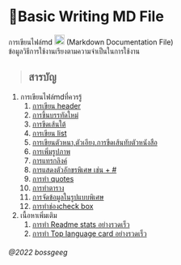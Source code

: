 # 👻Basic Writing MD File
การเขียนไฟล์md <img height=20px src="https://camo.githubusercontent.com/7f65f69ad22ee0caca8ef19a8ba38d94f768b27bcd6b26e3440a429e1d54cfbf/68747470733a2f2f63646e2e737667706f726e2e636f6d2f6c6f676f732f6d61726b646f776e2e737667" />
(Markdown Documentation File)<br>
ข้อมูลวิธีการใช้งานเรียงตามความจำเป็นในการใช้งาน
> ## สารบัญ
   1. การเขียนไฟล์mdที่ควรรู้
      1. [การเขียน header](/ที่ควรรู้/1-การเขียน_header.md)
      2. [การขึ้นบรรทัดใหม่](/ที่ควรรู้/2-การขึ้นบรรทัดใหม่.md)
      3. [การขีดเส้นใต้](/ที่ควรรู้/3-การขีดเส้นใต้.md)
      4. [การเขียน list](/ที่ควรรู้/4-การเขียน_list.md)
      5. [การเขียนตัวหนา,ตัวเอียง,การขีดเส้นทับตัวหนังสือ](/ที่ควรรู้/5-การเขียนตัวหนา_ตัวเอียง_การขีดเส้นทับตัวหนังสือ.md)
      6. [การเพิ่มรูปภาพ](/ที่ควรรู้/6-การเพิ่มรูปภาพ.md)
      7. [การแทรกลิงค์](/ที่ควรรู้/7-การแทรกลิงค์.md)
      8. [การแสดงตัวอักขรพิเศษ เช่น + #](/ที่ควรรู้/8-การแสดงตัวอักขรพิเศษ_เช่น_+_#.md)
      9. [การทำ quotes](/9-การทำ_quotes.md)
      10. [การทำตาราง](/ที่ควรรู้/910-การทำตาราง.md)
      11. [การจัดข้อมูลในรูปแบบพิเศษ](/ที่ควรรู้/911-การจัดข้อมูลในรูปแบบพิเศษ.md)
      12. [การทำช่องcheck box](/ที่ควรรู้/912-การทำช่องcheck_box.md)
   2. เนื้อหาเพิ่มเติม
      1. [การทำ Readme stats อย่างรวดเร็ว](/เพิ่มเติม/1-การทำReadme_stats.md)
      2. [การทำ Top language card อย่างรวดเร็ว](/เพิ่มเติม/2-การทำTop_language_card.md)

###### @2022 bossgeeg




